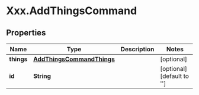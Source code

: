 # Xxx.AddThingsCommand

## Properties

Name | Type | Description | Notes
------------ | ------------- | ------------- | -------------
**things** | [**AddThingsCommandThings**](AddThingsCommandThings.md) |  | [optional] 
**id** | **String** |  | [optional] [default to &#39;&#39;]


